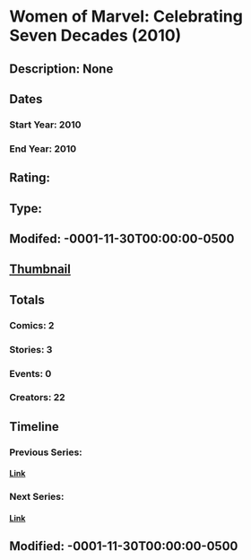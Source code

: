 # Women of Marvel: Celebrating Seven Decades (2010)
## Description: None
## Dates
### Start Year: 2010
### End Year: 2010
## Rating: 
## Type: 
## Modifed: -0001-11-30T00:00:00-0500
## [Thumbnail](http://i.annihil.us/u/prod/marvel/i/mg/8/d0/4bed61600eb27.jpg)
## Totals
### Comics: 2
### Stories: 3
### Events: 0
### Creators: 22
## Timeline
### Previous Series: 
#### [Link]()
### Next Series: 
#### [Link]()
## Modified: -0001-11-30T00:00:00-0500